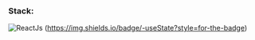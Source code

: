 ### Stack:
![ReactJs](https://img.shields.io/badge/-ReactJS-090909?style=for-the-badge&logo=React) (https://img.shields.io/badge/-useState?style=for-the-badge)

